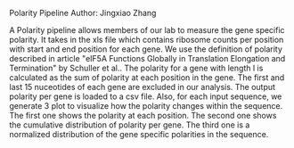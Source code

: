 Polarity Pipeline
Author: Jingxiao Zhang

A Polarity pipeline allows members of our lab to measure the gene specific polarity. It takes in the xls file which contains ribosome counts per position with start and end position for each gene. We use the definition of polarity described in article "eIF5A Functions Globally in Translation Elongation and Termination" by Schuller et al.. The polarity for a gene with length l is calculated as the sum of polarity at each position in the gene. The first and last 15 nuceotides of each gene are excluded in our analysis. The output polarity per gene is loaded to a csv file. Also, for each input sequence, we generate 3 plot to visualize how the polarity changes within the sequence. The first one shows the polarity at each position. The second one shows the cumulative distribution of polarity per gene. The third one is a normalized distribution of the gene specific polarities in the sequence.

